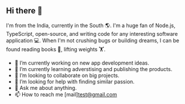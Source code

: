 ## Hi there 👋
I'm from the India, currently in the South 🌎. I'm a huge fan of Node.js, TypeScript, open-source, and writing code for any interesting software application 💻. When I'm not crushing bugs or building dreams, I can be found reading books 📖, lifting weights 🏋️.

- 🔭 I’m currently working on new app development ideas.
- 🌱 I’m currently learning adverstising and publishing the products.
- 👯 I’m looking to collaborate on big projects.
- 🤔 I’m looking for help with finding similar passion.
- 💬 Ask me about anything.
- 📫 How to reach me [mail]test@gmail.com

<!--
**kumar04988/kumar04988** is a ✨ _special_ ✨ repository because its `README.md` (this file) appears on your GitHub profile.

Here are some ideas to get you started:

- 🔭 I’m currently working on ...
- 🌱 I’m currently learning ...
- 👯 I’m looking to collaborate on ...
- 🤔 I’m looking for help with ...
- 💬 Ask me about ...
- 📫 How to reach me: ...
- 😄 Pronouns: ...
- ⚡ Fun fact: ...
-->
